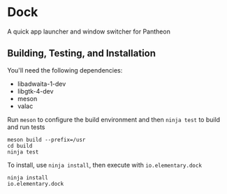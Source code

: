 # Dock

A quick app launcher and window switcher for Pantheon

## Building, Testing, and Installation

You'll need the following dependencies:

* libadwaita-1-dev
* libgtk-4-dev
* meson
* valac

Run `meson` to configure the build environment and then `ninja test` to build and run tests

    meson build --prefix=/usr
    cd build
    ninja test

To install, use `ninja install`, then execute with `io.elementary.dock`

    ninja install
    io.elementary.dock
